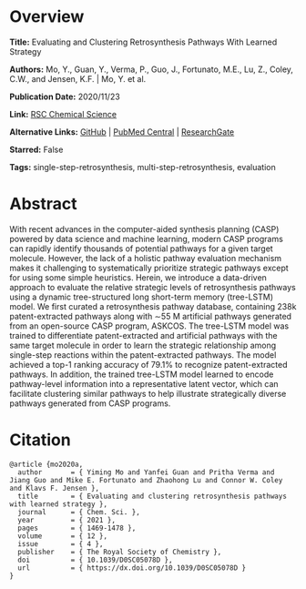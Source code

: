# Overview
**Title:**
Evaluating and Clustering Retrosynthesis Pathways With Learned Strategy

**Authors:**
Mo, Y., Guan, Y., Verma, P., Guo, J., Fortunato, M.E., Lu, Z., Coley, C.W., and Jensen, K.F. |
Mo, Y. et al.

**Publication Date:**
2020/11/23

**Link:**
[RSC Chemical Science](https://pubs.rsc.org/en/content/articlelanding/2021/sc/d0sc05078d)

**Alternative Links:**
[GitHub](https://github.com/moyiming1/Retrosynthesis-pathway-ranking) |
[PubMed Central](https://pmc.ncbi.nlm.nih.gov/articles/PMC8179211) |
[ResearchGate](https://www.researchgate.net/publication/347850498_Evaluating_and_clustering_retrosynthesis_pathways_with_learned_strategy)

**Starred:**
False

**Tags:**
single-step-retrosynthesis, multi-step-retrosynthesis, evaluation


# Abstract
With recent advances in the computer-aided synthesis planning (CASP) powered by data science and machine learning, modern CASP programs can rapidly identify thousands of potential pathways for a given target molecule.
However, the lack of a holistic pathway evaluation mechanism makes it challenging to systematically prioritize strategic pathways except for using some simple heuristics.
Herein, we introduce a data-driven approach to evaluate the relative strategic levels of retrosynthesis pathways using a dynamic tree-structured long short-term memory (tree-LSTM) model.
We first curated a retrosynthesis pathway database, containing 238k patent-extracted pathways along with ∼55 M artificial pathways generated from an open-source CASP program, ASKCOS.
The tree-LSTM model was trained to differentiate patent-extracted and artificial pathways with the same target molecule in order to learn the strategic relationship among single-step reactions within the patent-extracted pathways.
The model achieved a top-1 ranking accuracy of 79.1% to recognize patent-extracted pathways.
In addition, the trained tree-LSTM model learned to encode pathway-level information into a representative latent vector, which can facilitate clustering similar pathways to help illustrate strategically diverse pathways generated from CASP programs.


# Citation
```
@article {mo2020a,
  author       = { Yiming Mo and Yanfei Guan and Pritha Verma and Jiang Guo and Mike E. Fortunato and Zhaohong Lu and Connor W. Coley and Klavs F. Jensen },
  title        = { Evaluating and clustering retrosynthesis pathways with learned strategy },
  journal      = { Chem. Sci. },
  year         = { 2021 },
  pages        = { 1469-1478 },
  volume       = { 12 },
  issue        = { 4 },
  publisher    = { The Royal Society of Chemistry },
  doi          = { 10.1039/D0SC05078D },
  url          = { https://dx.doi.org/10.1039/D0SC05078D }
}
```
